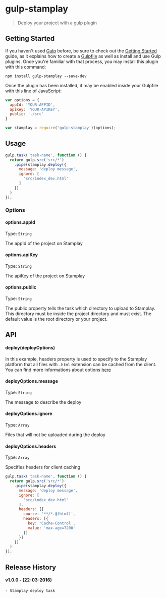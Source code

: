 # gulp-stamplay

> Deploy your project with a gulp plugin

## Getting Started
If you haven't used [Gulp](http://gulpjs.com/) before, be sure to check out the [Getting Started](https://github.com/gulpjs/gulp/blob/master/docs/getting-started.md) guide, as it explains how to create a [Gulpfile](https://github.com/gulpjs/gulp/blob/master/docs/getting-started.md#3-create-a-gulpfilejs-at-the-root-of-your-project) as well as install and use Gulp plugins. Once you're familiar with that process, you may install this plugin with this command:

```shell
npm install gulp-stamplay --save-dev
```

Once the plugin has been installed, it may be enabled inside your Gulpfile with this line of JavaScript:

```js
var options = {
  appId: 'YOUR-APPID',
  apiKey: 'YOUR-APIKEY',
  public: './src'
}

var stamplay = require('gulp-stamplay')(options);
```

## Usage

```js
gulp.task('task-name', function () {
  return gulp.src('src/*')
    .pipe(stamplay.deploy({
      message: 'deploy message',
      ignore: [
        'src/index_dev.html'
      ]
    })
  )
});
```

### Options

#### options.appId
Type: `String`

The appId of the project on Stamplay

#### options.apiKey
Type: `String`

The apiKey of the project on Stamplay

#### options.public
Type: `String`

The public property tells the task which directory to upload to Stamplay. This directory must be inside the project directory and must exist. The default value is the root directory or your project.

## API

#### deploy(deployOptions)
In this example, headers property is used to specify to the Stamplay platform that all files with `.html` extension can be cached from the client. You can find more informations about options [here](https://stamplay.com/docs/hosting/command-line)

#### deployOptions.message
Type: `String`

The message to describe the deploy

#### deployOptions.ignore
Type: `Array`

Files that will not be uploaded during the deploy

#### deployOptions.headers
Type: `Array`

Specifies headers for client caching

```js
gulp.task('task-name', function () {
  return gulp.src('src/*')
    .pipe(stamplay.deploy({
      message: 'deploy message',
      ignore: [
        'src/index_dev.html'
      ],
      headers: [{
        source: '**/*.@(html)',
        headers: [{
          key: 'Cache-Control',
          value: 'max-age=7200'
        }]
      }]
    })
  )
});
```

## Release History
#### v1.0.0 - (22-03-2016)
    - Stamplay deploy task

